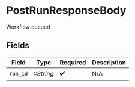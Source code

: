 # PostRunResponseBody

Workflow queued


## Fields

| Field              | Type               | Required           | Description        |
| ------------------ | ------------------ | ------------------ | ------------------ |
| `run_id`           | *::String*         | :heavy_check_mark: | N/A                |